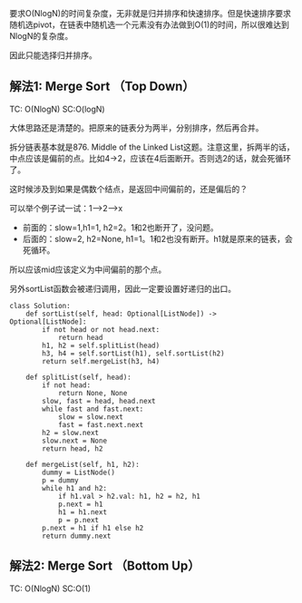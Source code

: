 要求O(NlogN)的时间复杂度，无非就是归并排序和快速排序。但是快速排序要求随机选pivot，在链表中随机选一个元素没有办法做到O(1)的时间，所以很难达到NlogN的复杂度。

因此只能选择归并排序。


## 解法1: Merge Sort （Top Down）
TC: O(NlogN) SC:O(logN)

大体思路还是清楚的。把原来的链表分为两半，分别排序，然后再合并。

拆分链表基本就是876. Middle of the Linked List这题。注意这里，拆两半的话，中点应该是偏前的点。比如4->2，应该在4后面断开。否则选2的话，就会死循环了。

这时候涉及到如果是偶数个结点，是返回中间偏前的，还是偏后的？

可以举个例子试一试：1-->2-->x

- 前面的：slow=1,h1=1, h2=2。1和2也断开了，没问题。
- 后面的：slow=2, h2=None, h1=1。1和2也没有断开。h1就是原来的链表，会死循环。

所以应该mid应该定义为中间偏前的那个点。

另外sortList函数会被递归调用，因此一定要设置好递归的出口。


```
class Solution:
    def sortList(self, head: Optional[ListNode]) -> Optional[ListNode]:
        if not head or not head.next:
            return head
        h1, h2 = self.splitList(head)
        h3, h4 = self.sortList(h1), self.sortList(h2)
        return self.mergeList(h3, h4)
        
    def splitList(self, head):
        if not head:
            return None, None
        slow, fast = head, head.next
        while fast and fast.next:
            slow = slow.next
            fast = fast.next.next
        h2 = slow.next
        slow.next = None
        return head, h2
        
    def mergeList(self, h1, h2):
        dummy = ListNode()
        p = dummy
        while h1 and h2:
            if h1.val > h2.val: h1, h2 = h2, h1
            p.next = h1
            h1 = h1.next
            p = p.next
        p.next = h1 if h1 else h2
        return dummy.next
```

## 解法2: Merge Sort （Bottom Up）
TC: O(NlogN) SC:O(1)
